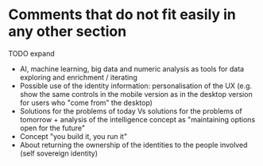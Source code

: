 # Comments that do not fit easily in any other section

TODO expand
- AI, machine learning, big data and numeric analysis as tools for data exploring and enrichment / iterating
- Possible use of the identity information: personalisation of the UX (e.g. show the same controls in the mobile version as in the desktop version for users who "come from" the desktop)
- Solutions for the problems of today Vs solutions for the problems of tomorrow + analysis of the intelligence concept as "maintaining options open for the future"
- Concept "you build it, you run it"
- About returning the ownership of the identities to the people involved (self sovereign identity)
